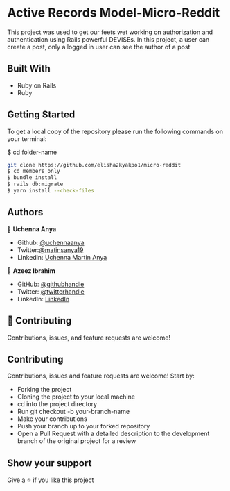 # Active Records Model-Micro-Reddit

This project was used to get our feets wet working on authorization and authentication using Rails powerful DEVISEs. In this project, a user can create a post, only a logged in user can see the author of a post

## Built With

- Ruby on Rails
- Ruby

## Getting Started

To get a local copy of the repository please run the following commands on your terminal:

$ cd  folder-name

~~~bash
git clone https://github.com/elisha2kyakpo1/micro-reddit
$ cd members_only
$ bundle install 
$ rails db:migrate
$ yarn install --check-files
~~~

## Authors

👤  **Uchenna Anya**
- Github: [@uchennaanya](https://github.com/uchennaanya)
- Twitter:[@matinsanya19](https://twitter.com/matinsanya19)
- Linkedin: [Uchenna Martin Anya](https://linkedin.com/Uchenna-Anya)

👤 **Azeez Ibrahim**

- GitHub: [@githubhandle](https://github.com/kunmi02)
- Twitter: [@twitterhandle](https://twitter.com/akinkunmi006)
- LinkedIn: [LinkedIn](https://linkedin.com/akinkunmi006)

## 🤝 Contributing

Contributions, issues, and feature requests are welcome!

## **Contributing**

Contributions, issues and feature requests are welcome! Start by:

- Forking the project
- Cloning the project to your local machine
- cd into the project directory
- Run git checkout -b your-branch-name
- Make your contributions
- Push your branch up to your forked repository
- Open a Pull Request with a detailed description to the development branch of the original project for a review

## Show your support

Give a ⭐️ if you like this project

